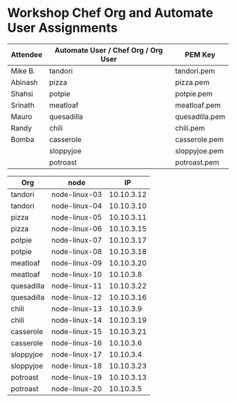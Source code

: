 # Workshop Chef Org and Automate User Assignments

| Attendee | Automate User / Chef Org / Org User | PEM Key        |
| -------- | ----------------------------------- | -------------- |
| Mike B.  | tandori                             | tandori.pem    |
| Abinash  | pizza                               | pizza.pem      |
| Shahsi   | potpie                              | potpie.pem     |
| Srinath  | meatloaf                            | meatloaf.pem   |
| Mauro    | quesadilla                          | quesadilla.pem |
| Randy    | chili                               | chili.pem      |
| Bomba    | casserole                           | casserole.pem  |
|          | sloppyjoe                           | sloppyjoe.pem  |
|          | potroast                            | potroast.pem   |

| Org        | node          | IP         |
| ---------- | ------------- | ---------- |
| tandori    | node-linux-03 | 10.10.3.12 |
| tandori    | node-linux-04 | 10.10.3.10 |
| pizza      | node-linux-05 | 10.10.3.11 |
| pizza      | node-linux-06 | 10.10.3.15 |
| potpie     | node-linux-07 | 10.10.3.17 |
| potpie     | node-linux-08 | 10.10.3.18 |
| meatloaf   | node-linux-09 | 10.10.3.20 |
| meatloaf   | node-linux-10 | 10.10.3.8  |
| quesadilla | node-linux-11 | 10.10.3.22 |
| quesadilla | node-linux-12 | 10.10.3.16 |
| chili      | node-linux-13 | 10.10.3.9  |
| chili      | node-linux-14 | 10.10.3.19 |
| casserole  | node-linux-15 | 10.10.3.21 |
| casserole  | node-linux-16 | 10.10.3.6  |
| sloppyjoe  | node-linux-17 | 10.10.3.4  |
| sloppyjoe  | node-linux-18 | 10.10.3.23 |
| potroast   | node-linux-19 | 10.10.3.13 |
| potroast   | node-linux-20 | 10.10.3.5  |